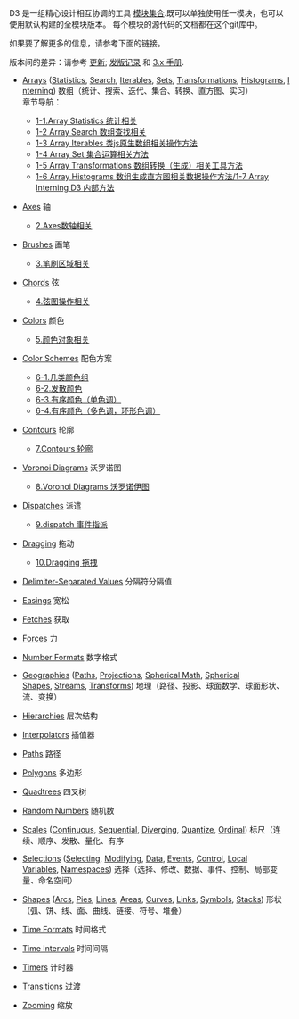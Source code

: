 D3 是一组精心设计相互协调的工具 [模块集合](https://github.com/d3).既可以单独使用任一模块，也可以使用默认构建的全模块版本。 每个模块的源代码的文档都在这个git库中。

如果要了解更多的信息，请参考下面的链接。

版本间的差异：请参考 [更新](https://github.com/d3/d3/blob/master/CHANGES.md); [发版记录](https://github.com/d3/d3/releases) 和 [3.x 手册](https://github.com/d3/d3-3.x-api-reference/blob/master/API-Reference.md).

-   [Arrays](https://github.com/d3/d3/blob/main/API.md#arrays-d3-array) ([Statistics](https://github.com/d3/d3/blob/main/API.md#statistics), [Search](https://github.com/d3/d3/blob/main/API.md#search), [Iterables](https://github.com/d3/d3/blob/main/API.md#iterables), [Sets](https://github.com/d3/d3/blob/main/API.md#sets), [Transformations](https://github.com/d3/d3/blob/main/API.md#transformations), [Histograms](https://github.com/d3/d3/blob/main/API.md#histograms), [Interning](https://github.com/d3/d3/blob/main/API.md#interning))  数组（统计、搜索、迭代、集合、转换、直方图、实习）   
    章节导航：
    - [1-1.Array Statistics 统计相关](https://juejin.cn/post/7033016415414124557)
    - [1-2 Array Search 数组查找相关](https://juejin.cn/post/7033017632949272607)
    - [1-3 Array Iterables 类js原生数组相关操作方法](https://juejin.cn/post/7033018422770286599)
    - [1-4 Array Set 集合运算相关方法](https://juejin.cn/post/7033033091719364644)
    - [1-5 Array Transformations 数组转换（生成）相关工具方法](https://juejin.cn/post/7033030216503001095)
    - [1-6 Array Histograms 数组生成直方图相关数据操作方法/1-7 Array Interning D3 内部方法](https://juejin.cn/post/7033030575565111303)
    
-   [Axes](https://github.com/d3/d3/blob/main/API.md#axes-d3-axis) 轴
    -  [2.Axes数轴相关](https://juejin.cn/post/7035135155945619492 "2.Axes数轴相关 ")
-   [Brushes](https://github.com/d3/d3/blob/main/API.md#brushes-d3-brush) 画笔
    -  [3.笔刷区域相关](https://juejin.cn/post/7035135759581446157 "3.笔刷区域相关")
-   [Chords](https://github.com/d3/d3/blob/main/API.md#chords-d3-chord) 弦
    -  [4.弦图操作相关](https://juejin.cn/post/7035135809678704670 "4.弦图操作相关")
-   [Colors](https://github.com/d3/d3/blob/main/API.md#colors-d3-color) 颜色
    -  [5.颜色对象相关](https://juejin.cn/post/7035136057377030151 "5.颜色对象相关")
-   [Color Schemes](https://github.com/d3/d3/blob/main/API.md#color-schemes-d3-scale-chromatic) 配色方案
    -  [6-1.几类颜色组](https://juejin.cn/post/7035136011394875405 "6-1.几类颜色组")
    -  [6-2.发散颜色](https://juejin.cn/post/7035135815311163428 "6-2.发散颜色")
    -  [6-3.有序颜色（单色调）](https://juejin.cn/post/7035135847057850405 "6-3.有序颜色（单色调）")
    -  [6-4.有序颜色（多色调，环形色调）](https://juejin.cn/post/7035136633221414920 "6-4.有序颜色（多色调，环形色调）")
-   [Contours](https://github.com/d3/d3/blob/main/API.md#contours-d3-contour) 轮廓
    -  [7.Contours 轮廊](https://juejin.cn/post/7036615674906542087 "7.Contours 轮廊")
-   [Voronoi Diagrams](https://github.com/d3/d3/blob/main/API.md#voronoi-diagrams-d3-delaunay) 沃罗诺图
    -  [8.Voronoi Diagrams 沃罗诺伊图](https://juejin.cn/post/7036615667096764424 "8.Voronoi Diagrams 沃罗诺伊图")
-   [Dispatches](https://github.com/d3/d3/blob/main/API.md#dispatches-d3-dispatch) 派遣
    -   [9.dispatch 事件指派](https://juejin.cn/post/7036615681927807012 "9.dispatch 事件指派")
-   [Dragging](https://github.com/d3/d3/blob/main/API.md#dragging-d3-drag) 拖动
    -   [10.Dragging 拖拽](https://juejin.cn/post/7036616241984847879 "10.Dragging 拖拽")
-   [Delimiter-Separated Values](https://github.com/d3/d3/blob/main/API.md#delimiter-separated-values-d3-dsv) 分隔符分隔值
-   [Easings](https://github.com/d3/d3/blob/main/API.md#easings-d3-ease) 宽松
-   [Fetches](https://github.com/d3/d3/blob/main/API.md#fetches-d3-fetch) 获取
-   [Forces](https://github.com/d3/d3/blob/main/API.md#forces-d3-force) 力
-   [Number Formats](https://github.com/d3/d3/blob/main/API.md#number-formats-d3-format) 数字格式
-   [Geographies](https://github.com/d3/d3/blob/main/API.md#geographies-d3-geo) ([Paths](https://github.com/d3/d3/blob/main/API.md#paths), [Projections](https://github.com/d3/d3/blob/main/API.md#projections), [Spherical Math](https://github.com/d3/d3/blob/main/API.md#spherical-math), [Spherical Shapes](https://github.com/d3/d3/blob/main/API.md#spherical-shapes), [Streams](https://github.com/d3/d3/blob/main/API.md#streams), [Transforms](https://github.com/d3/d3/blob/main/API.md#transforms)) 地理（路径、投影、球面数学、球面形状、流、变换）
-   [Hierarchies](https://github.com/d3/d3/blob/main/API.md#hierarchies-d3-hierarchy) 层次结构
-   [Interpolators](https://github.com/d3/d3/blob/main/API.md#interpolators-d3-interpolate) 插值器
-   [Paths](https://github.com/d3/d3/blob/main/API.md#paths-d3-path) 路径
-   [Polygons](https://github.com/d3/d3/blob/main/API.md#polygons-d3-polygon) 多边形
-   [Quadtrees](https://github.com/d3/d3/blob/main/API.md#quadtrees-d3-quadtree) 四叉树
-   [Random Numbers](https://github.com/d3/d3/blob/main/API.md#random-numbers-d3-random) 随机数
-   [Scales](https://github.com/d3/d3/blob/main/API.md#scales-d3-scale) ([Continuous](https://github.com/d3/d3/blob/main/API.md#continuous-scales), [Sequential](https://github.com/d3/d3/blob/main/API.md#sequential-scales), [Diverging](https://github.com/d3/d3/blob/main/API.md#diverging-scales), [Quantize](https://github.com/d3/d3/blob/main/API.md#quantize-scales), [Ordinal](https://github.com/d3/d3/blob/main/API.md#ordinal-scales)) 标尺（连续、顺序、发散、量化、有序
-   [Selections](https://github.com/d3/d3/blob/main/API.md#selections-d3-selection) ([Selecting](https://github.com/d3/d3/blob/main/API.md#selecting-elements), [Modifying](https://github.com/d3/d3/blob/main/API.md#modifying-elements), [Data](https://github.com/d3/d3/blob/main/API.md#joining-data), [Events](https://github.com/d3/d3/blob/main/API.md#handling-events), [Control](https://github.com/d3/d3/blob/main/API.md#control-flow), [Local Variables](https://github.com/d3/d3/blob/main/API.md#local-variables), [Namespaces](https://github.com/d3/d3/blob/main/API.md#namespaces)) 选择（选择、修改、数据、事件、控制、局部变量、命名空间）
-   [Shapes](https://github.com/d3/d3/blob/main/API.md#shapes-d3-shape) ([Arcs](https://github.com/d3/d3/blob/main/API.md#arcs), [Pies](https://github.com/d3/d3/blob/main/API.md#pies), [Lines](https://github.com/d3/d3/blob/main/API.md#lines), [Areas](https://github.com/d3/d3/blob/main/API.md#areas), [Curves](https://github.com/d3/d3/blob/main/API.md#curves), [Links](https://github.com/d3/d3/blob/main/API.md#links), [Symbols](https://github.com/d3/d3/blob/main/API.md#symbols), [Stacks](https://github.com/d3/d3/blob/main/API.md#stacks)) 形状（弧、饼、线、面、曲线、链接、符号、堆叠）
-   [Time Formats](https://github.com/d3/d3/blob/main/API.md#time-formats-d3-time-format) 时间格式
-   [Time Intervals](https://github.com/d3/d3/blob/main/API.md#time-intervals-d3-time) 时间间隔
-   [Timers](https://github.com/d3/d3/blob/main/API.md#timers-d3-timer) 计时器
-   [Transitions](https://github.com/d3/d3/blob/main/API.md#transitions-d3-transition) 过渡
-   [Zooming](https://github.com/d3/d3/blob/main/API.md#zooming-d3-zoom) 缩放